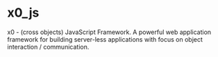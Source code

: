 # x0_js

x0 - (cross objects) JavaScript Framework. 
A powerful web application framework for building server-less applications with focus on object interaction / communication.
